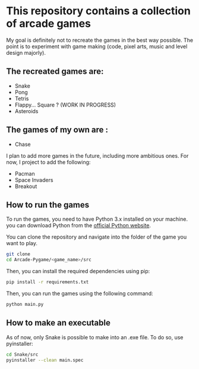 # This repository contains a collection of arcade games
My goal is definitely not to recreate the games in the best way possible. 
The point is to experiment with game making (code, pixel arts, music and level design majorly).

## The recreated games are:
- Snake
- Pong
- Tetris
- Flappy... Square ? (WORK IN PROGRESS)
- Asteroids

## The games of my own are :
- Chase

I plan to add more games in the future, including more ambitious ones. 
For now, I project to add the following:
- Pacman
- Space Invaders
- Breakout

## How to run the games
To run the games, you need to have Python 3.x installed on your machine.
you can download Python from the [official Python website](https://www.python.org/downloads/).

You can clone the repository and navigate into the folder of the game you want to play.
```bash
git clone
cd Arcade-Pygame/<game_name>/src
```
Then, you can install the required dependencies using pip:
```bash
pip install -r requirements.txt
```
Then, you can run the games using the following command:
```bash
python main.py
```

## How to make an executable

As of now, only Snake is possible to make into an .exe file. To do so, use pyinstaller:
```bash
cd Snake/src
pyinstaller --clean main.spec
```